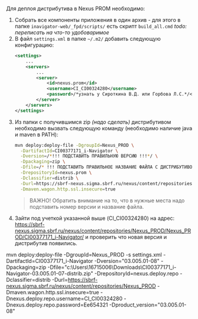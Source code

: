 Для деплоя дистрибутива в Nexus PROM необходимо:
1. Собрать все компоненты приложения в один архив - для этого в папке `inavigator-web/_fpd/scripts/` есть скрипт `build_all.cmd` _todo: переписать на что-то удобоваримое_
2. В файл `settings.xml` в папке `~/.m2/` добавить следующую конфигурацию:
   ```xml
   <settings>
       ...
       <servers>
           ...
           <server>
               <id>nexus.prom</id>
               <username>CI_CI00324280</username>
               <password>/*узнать у Сироткина В.Д. или Горбова Л.С.*/</password>
           </server>
       </servers>
   </settings>
   ```
3. Из папки с получившимся zip _(надо сделать)_ дистрибутивом необходимо  вызвать следующую команду (необходимо наличие java и maven в PATH):
   ```bash
   mvn deploy:deploy-file -DgroupId=Nexus_PROD \
     -DartifactId=CI00377171_i-Navigator \
     -Dversion=/*!!! ПОДСТАВИТЬ ПРАВИЛЬНУЮ ВЕРСИЮ !!!*/ \
     -Dpackaging=zip \
     -Dfile=/* !!! ПОДСТАВИТЬ ПРАВИЛЬНОЕ НАЗВАНИЕ ФАЙЛА С ДИСТРИБУТИВОМ !!! */ \
     -DrepositoryId=nexus.prom \
     -Dclassifier=distrib \
     -Durl=https://sbrf-nexus.sigma.sbrf.ru/nexus/content/repositories/Nexus_PROD \
     -Dmaven.wagon.http.ssl.insecure=true
   ```
   > ВАЖНО! Обратить внимание на то, что в нужные места надо подставить номер версии и название файла.
4. Зайти под учеткой указанной выше (CI_CI00324280) на адрес: https://sbrf-nexus.sigma.sbrf.ru/nexus/content/repositories/Nexus_PROD/Nexus_PROD/CI00377171_i-Navigator/ и проверить что новая версия и дистрибутив появились.


 mvn deploy:deploy-file -DgroupId=Nexus_PROD -s settings.xml -DartifactId=CI00377171_i-Navigator -Dversion="03.005.01-08"  -Dpackaging=zip  -Dfile="c:\Users\16715006\Downloads\CI00377171_i-Navigator-03.005.01-07-distrib.zip"  -DrepositoryId=nexus.deploy.repo  -Dclassifier=distrib  -Durl=https://sbrf-nexus.sigma.sbrf.ru/nexus/content/repositories/Nexus_PROD  -Dmaven.wagon.http.ssl.insecure=true  -Dnexus.deploy.repo.username=CI_CI00324280  -Dnexus.deploy.repo.password=Ee654321 -Dproduct_version="03.005.01-08"
